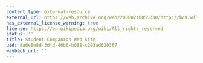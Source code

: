 ```yaml
---
content_type: external-resource
external_url: https://web.archive.org/web/20080210055330/http://bcs.wiley.com/he-bcs/Books?action=index&itemId=0471386502&itemTypeId=BKS&bcsId=1737
has_external_license_warning: true
license: https://en.wikipedia.org/wiki/All_rights_reserved
status: ''
title: Student Companion Web Site
uid: 8a6e8e8d-3dfd-46b0-b088-c203ad620367
wayback_url: ''
---
```

